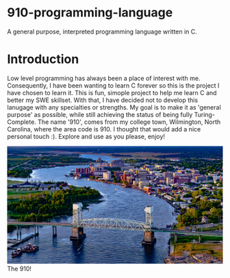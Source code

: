# 910-programming-language
A general purpose, interpreted programming language written in C.

# Introduction
Low level programming has always been a place of interest with me. Consequently, I have been wanting to learn C forever so this is the project I have chosen to learn it. This is fun, simople project to help me learn C and better my SWE skillset. With that, I have decided not to develop this lanugage with any specialties or strengths. My goal is to make it as 'general purpose' as possible, while still achieving the status of being fully Turing-Complete. The name '910', comes from my college town, Wilmington, North Carolina, where the area code is 910. I thought that would add a nice personal touch :). Explore and use as you please, enjoy!

![Aerial View of Wilmington](https://github.com/bradenhelmer/910-programming-language/blob/main/images/Wilmy.jpeg)
The 910!
